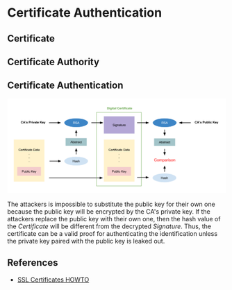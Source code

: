 # Certificate Authentication

## Certificate

## Certificate Authority

## Certificate Authentication

![certificate](certificate.png)

The attackers is impossible to substitute the public key for their own one
because the public key will be encrypted by the CA's private key.
If the attackers replace the public key with their own one,
then the hash value of the _Certificate_ will be different from
the decrypted _Signature_.
Thus, the certificate can be a valid proof for authenticating the identification
unless the private key paired with the public key is leaked out.

## References

- [SSL Certificates HOWTO][ssl_how_to]

[ssl_how_to]: http://www.tldp.org/HOWTO/SSL-Certificates-HOWTO/x64.html "SSL Certificates HOWTO"
